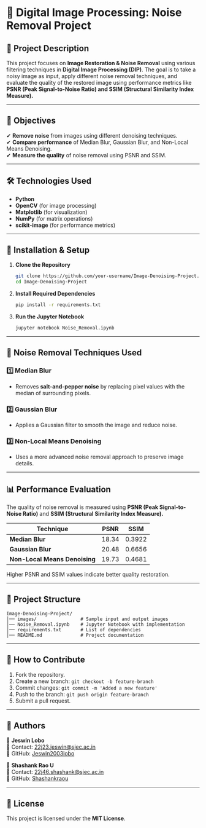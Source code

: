 # 📌 Digital Image Processing: Noise Removal Project

## 📝 Project Description
This project focuses on **Image Restoration & Noise Removal** using various filtering techniques in **Digital Image Processing (DIP)**. The goal is to take a noisy image as input, apply different noise removal techniques, and evaluate the quality of the restored image using performance metrics like **PSNR (Peak Signal-to-Noise Ratio) and SSIM (Structural Similarity Index Measure).**

---

## 🎯 Objectives
✔ **Remove noise** from images using different denoising techniques.  
✔ **Compare performance** of Median Blur, Gaussian Blur, and Non-Local Means Denoising.  
✔ **Measure the quality** of noise removal using PSNR and SSIM.  

---

## 🛠️ Technologies Used
- **Python**  
- **OpenCV** (for image processing)  
- **Matplotlib** (for visualization)  
- **NumPy** (for matrix operations)  
- **scikit-image** (for performance metrics)  

---

## 🔧 Installation & Setup
1. **Clone the Repository**
   ```bash
   git clone https://github.com/your-username/Image-Denoising-Project.git
   cd Image-Denoising-Project
   ```

2. **Install Required Dependencies**
   ```bash
   pip install -r requirements.txt
   ```

3. **Run the Jupyter Notebook**
   ```bash
   jupyter notebook Noise_Removal.ipynb
   ```

---

## 📸 Noise Removal Techniques Used
### 1️⃣ **Median Blur**
- Removes **salt-and-pepper noise** by replacing pixel values with the median of surrounding pixels.

### 2️⃣ **Gaussian Blur**
- Applies a Gaussian filter to smooth the image and reduce noise.

### 3️⃣ **Non-Local Means Denoising**
- Uses a more advanced noise removal approach to preserve image details.

---

## 📊 Performance Evaluation
The quality of noise removal is measured using **PSNR (Peak Signal-to-Noise Ratio)** and **SSIM (Structural Similarity Index Measure).**

| Technique | PSNR  | SSIM  |
|-----------|-------|-------|
| **Median Blur** | 18.34 | 0.3922 |
| **Gaussian Blur** | 20.48 | 0.6656 |
| **Non-Local Means Denoising** | 19.73 | 0.4681 |

Higher PSNR and SSIM values indicate better quality restoration.

---

## 📂 Project Structure
```
Image-Denoising-Project/
│── images/                # Sample input and output images
│── Noise_Removal.ipynb    # Jupyter Notebook with implementation
│── requirements.txt       # List of dependencies
│── README.md              # Project documentation
```

---

## 🚀 How to Contribute
1. Fork the repository.
2. Create a new branch: `git checkout -b feature-branch`
3. Commit changes: `git commit -m 'Added a new feature'`
4. Push to the branch: `git push origin feature-branch`
5. Submit a pull request.

---

## 📌 Authors
👤 **Jeswin Lobo**  
📧 Contact: [22j23.jeswin@sjec.ac.in](mailto:22j23.jeswin@sjec.ac.in)  
🔗 GitHub: [Jeswin2003lobo](https://github.com/Jeswin2003lobo) 

👤 **Shashank Rao U**  
📧 Contact: [22j46.shashank@sjec.ac.in](mailto:22j46.shashank@sjec.ac.in)  
🔗 GitHub: [Shashankraou](https://github.com/Shashankraou) 

---

## 📜 License
This project is licensed under the **MIT License**.
